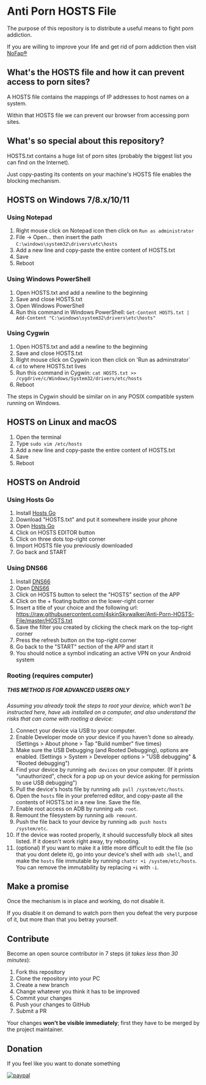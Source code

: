 # Anti Porn HOSTS File
The purpose of this repository is to distribute a useful means to fight porn addiction.

If you are willing to improve your life and get rid of porn addiction then visit [NoFap®](https://nofap.com)

## What's the HOSTS file and how it can prevent access to porn sites?
A HOSTS file contains the mappings of IP addresses to host names on a system.

Within that HOSTS file we can prevent our browser from accessing porn sites.

## What's so special about this repository?
HOSTS.txt contains a huge list of porn sites (probably the biggest list you can find on the Internet).

Just copy-pasting its contents on your machine's HOSTS file enables the blocking mechanism.

## HOSTS on Windows 7/8.x/10/11
### Using Notepad
1. Right mouse click on Notepad icon then click on `Run as administrator`
2. File → Open... then insert the path `C:\windows\system32\drivers\etc\hosts`
3. Add a new line and copy-paste the entire content of HOSTS.txt
4. Save
5. Reboot

### Using Windows PowerShell
1.  Open HOSTS.txt and add a newline to the beginning
2.  Save and close HOSTS.txt
3.  Open Windows PowerShell
4.  Run this command in Windows PowerShell: `Get-Content HOSTS.txt | Add-Content "C:\windows\system32\drivers\etc\hosts"`

### Using Cygwin
1. Open HOSTS.txt and add a newline to the beginning
2. Save and close HOSTS.txt
3. Right mouse click on Cygwin icon then click on 'Run as adminstrator`
4. `cd` to where HOSTS.txt lives
5. Run this command in Cygwin: `cat HOSTS.txt >> /cygdrive/c/Windows/System32/drivers/etc/hosts`
6. Reboot

The steps in Cygwin should be similar on in any POSIX compatible system running on Windows.

## HOSTS on Linux and macOS
1. Open the terminal
2. Type `sudo vim /etc/hosts`
3. Add a new line and copy-paste the entire content of HOSTS.txt
4. Save
5. Reboot

## HOSTS on Android
### Using Hosts Go
1. Install [Hosts Go](https://play.google.com/store/apps/details?id=dns.hosts.server.change.vip)
2. Download "HOSTS.txt" and put it somewhere inside your phone
3. Open [Hosts Go](https://play.google.com/store/apps/details?id=dns.hosts.server.change.vip)
4. Click on HOSTS EDITOR button
5. Click on three dots top-right corner
6. Import HOSTS file you previously downloaded
7. Go back and START

### Using DNS66
1. Install [DNS66](https://github.com/julian-klode/dns66#installing)
2. Open [DNS66](https://github.com/julian-klode/dns66#installing)
3. Click on HOSTS button to select the "HOSTS" section of the APP
4. Click on the + floating button on the lower-right corner
5. Insert a title of your choice and the following url: https://raw.githubusercontent.com/4skinSkywalker/Anti-Porn-HOSTS-File/master/HOSTS.txt
6. Save the filter you created by clicking the check mark on the top-right corner
7. Press the refresh button on the top-right corner
8. Go back to the "START" section of the APP and start it
9. You should notice a symbol indicating an active VPN on your Android system

### Rooting (requires computer)
##### THIS METHOD IS FOR ADVANCED USERS ONLY
*Assuming you already took the steps to root your device, which won't be instructed here, have `adb` installed on a computer, and also understand the risks that can come with rooting a device:*
1. Connect your device via USB to your computer.
2. Enable Developer mode on your device if you haven't done so already. (Settings > About phone > Tap "Build number" five times)
3. Make sure the USB Debugging (and Rooted Debugging), options are enabled. (Settings > System > Developer options > "USB debugging" & "Rooted debugging")
4. Find your device by running `adb devices` on your computer. (If it prints "unauthorized", check for a pop up on your device asking for permission to use USB debugging")
5. Pull the device's hosts file by running `adb pull /system/etc/hosts`.
6. Open the `hosts` file in your preferred editor, and copy-paste all the contents of HOSTS.txt in a new line. Save the file.
7. Enable root access on ADB by running `adb root`.
8. Remount the filesystem by running `adb remount`.
9. Push the file back to your device by running `adb push hosts /system/etc`.
10. If the device was rooted properly, it should successfully block all sites listed. If it doesn't work right away, try rebooting.
11. (optional) If you want to make it a little more difficult to edit the file (so that you dont delete it), go into your device's shell with `adb shell`, and make the `hosts` file immutable by running `chattr +i /system/etc/hosts`. You can remove the immutability by replacing `+i` with `-i`.


## Make a promise
Once the mechanism is in place and working, do not disable it.

If you disable it on demand to watch porn then you defeat the very purpose of it, but more than that you betray yourself.

## Contribute

Become an open source contributor in 7 steps (_it takes less than 30 minutes_):
1. Fork this repository
2. Clone the repository into your PC
3. Create a new branch
4. Change whatever you think it has to be improved
5. Commit your changes
6. Push your changes to GitHub
7. Submit a PR

Your changes **won't be visible immediately**; first they have to be merged by the project maintainer.

## Donation
If you feel like you want to donate something

[![paypal](https://www.paypalobjects.com/en_US/i/btn/btn_donate_LG.gif)](https://www.paypal.com/cgi-bin/webscr?cmd=_s-xclick&hosted_button_id=3UN95QQCD4B7E)

